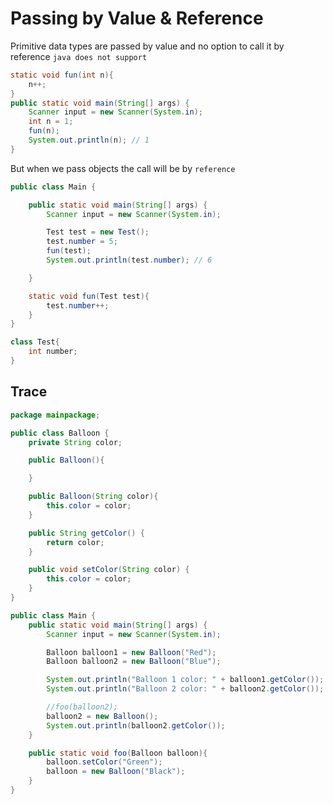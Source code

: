 # Passing by Value & Reference

Primitive data types are passed by value and no option to call it by reference `java does not support`
```java
static void fun(int n){
    n++;
}
public static void main(String[] args) {
    Scanner input = new Scanner(System.in);
    int n = 1;
    fun(n);
    System.out.println(n); // 1 
}
```

But when we pass objects the call will be by `reference`
```java
public class Main {

    public static void main(String[] args) {
        Scanner input = new Scanner(System.in);

        Test test = new Test();
        test.number = 5;
        fun(test);
        System.out.println(test.number); // 6

    }

    static void fun(Test test){
        test.number++;
    }
}

class Test{
    int number;
}
```

## Trace
```java
package mainpackage;

public class Balloon {
    private String color;

    public Balloon(){

    }

    public Balloon(String color){
        this.color = color;
    }

    public String getColor() {
        return color;
    }

    public void setColor(String color) {
        this.color = color;
    }
}
```
```java
public class Main {
    public static void main(String[] args) {
        Scanner input = new Scanner(System.in);

        Balloon balloon1 = new Balloon("Red");
        Balloon balloon2 = new Balloon("Blue");

        System.out.println("Balloon 1 color: " + balloon1.getColor());
        System.out.println("Balloon 2 color: " + balloon2.getColor());

        //foo(balloon2);
        balloon2 = new Balloon();
        System.out.println(balloon2.getColor());
    }

    public static void foo(Balloon balloon){
        balloon.setColor("Green");
        balloon = new Balloon("Black");
    }
}
```

